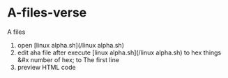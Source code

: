 # A-files-verse
A files
1. open [linux alpha.sh](/linux alpha.sh)
2. edit aha file after execute [linux alpha.sh](/linux alpha.sh) to hex things &#x number of hex; to The first line
3. preview HTML code